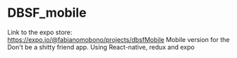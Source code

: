 # DBSF_mobile


Link to the expo store: https://expo.io/@fabianomobono/projects/dbsfMobile
Mobile version for the Don't be a shitty friend app. 
Using React-native, redux and expo

